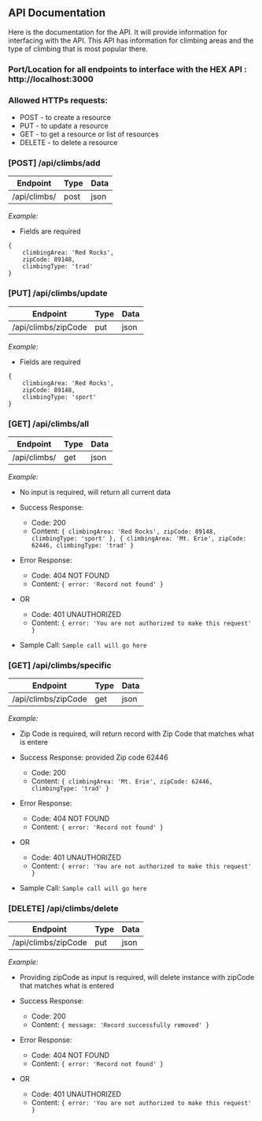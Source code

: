 ## API Documentation ##
Here is the documentation for the API. It will provide information for interfacing with the API. This API has information for climbing areas and the type of climbing that is most popular there.

### Port/Location for all endpoints to interface with the HEX API :  http://localhost:3000

### Allowed HTTPs requests: ###
+ POST - to create a resource
+ PUT - to update a resource
+ GET - to get a resource or list of resources
+ DELETE - to delete a resource

### [POST] /api/climbs/add
| Endpoint | Type | Data |
|----|----|----|
| /api/climbs/ | post | json |

*Example:*
+ Fields are required

``` 
{
    climbingArea: 'Red Rocks',
    zipCode: 89148,
    climbingType: 'trad'
} 
```

### [PUT] /api/climbs/update
| Endpoint | Type | Data |
|----|----|----|
| /api/climbs/zipCode | put | json |

*Example:*
+ Fields are required

``` 
{
    climbingArea: 'Red Rocks',
    zipCode: 89148,
    climbingType: 'sport'
} 
```

### [GET] /api/climbs/all
| Endpoint | Type | Data |
|----|----|----|
| /api/climbs/ | get | json |

*Example:*
+ No input is required, will return all current data

+ Success Response: 
    + Code: 200
    + Content: ``` { climbingArea: 'Red Rocks', zipCode: 89148, climbingType: 'sport' }, { climbingArea: 'Mt. Erie', zipCode: 62446, climbingType: 'trad' } ``` 

+ Error Response: 
    + Code: 404 NOT FOUND
    + Content: ``` { error: 'Record not found' } ```
+ OR
    + Code: 401 UNAUTHORIZED
    + Content: ``` { error: 'You are not authorized to make this request' } ```

+ Sample Call:
``` Sample call will go here ```

### [GET] /api/climbs/specific
| Endpoint | Type | Data |
|----|----|----|
| /api/climbs/zipCode | get | json |

*Example:*
+ Zip Code is required, will return record with Zip Code that matches what is entere

+ Success Response: provided Zip code  62446 
    + Code: 200
    + Content: ``` { climbingArea: 'Mt. Erie', zipCode: 62446, climbingType: 'trad' } ``` 

+ Error Response: 
    + Code: 404 NOT FOUND
    + Content: ``` { error: 'Record not found' } ```
+ OR
    + Code: 401 UNAUTHORIZED
    + Content: ``` { error: 'You are not authorized to make this request' } ```

+ Sample Call:
``` Sample call will go here ```

### [DELETE] /api/climbs/delete
| Endpoint | Type | Data |
|----|----|----|
| /api/climbs/zipCode | put | json |

*Example:*
+ Providing zipCode as input is required, will delete instance with zipCode that matches what is entered

+ Success Response: 
    + Code: 200
    + Content: ``` { message: 'Record successfully removed' } ``` 

+ Error Response: 
    + Code: 404 NOT FOUND
    + Content: ``` { error: 'Record not found' } ```
+ OR
    + Code: 401 UNAUTHORIZED
    + Content: ``` { error: 'You are not authorized to make this request' } ```